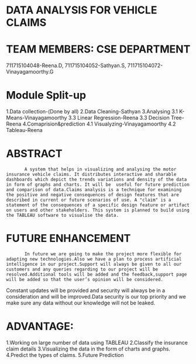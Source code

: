 # DATA ANALYSIS FOR VEHICLE CLAIMS  

# TEAM MEMBERS: CSE DEPARTMENT

711715104048-Reena.D,
711715104052-Sathyan.S,
711715104072-Vinayagamoorthy.G

# Module Split-up

1.Data collection-(Done by all)
2.Data Cleaning-Sathyan
3.Analysing
  3.1 K-Means-Vinayagamoorthy
  3.3 Linear Regression-Reena
  3.3 Decision Tree-Reena
4.Comaprision&prediction
  4.1 Visualyzing-Vinayagamoorthy
  4.2 Tableau-Reena


# ABSTRACT
           A system that helps in visualizing and analysing the motor insurance vehicle claims. It distributes interactive and sharable dashboards which depict the trends variations and density of the data in form of graphs and charts. It will be  useful for future prediction and comparison of data.Claims analysis is a technique for examining the positive and negative consequences of design features that are described in current or future scenarios of use. A "claim" is a statement of the consequences of a specific design feature or artifact on users and other stakeholders. This system is planned to build using the TABLEAU software to visualise the data.
   
# FUTURE ENHANCEMENT
           In future we are going to make the project more flexible for adapting new technologies.Also we have a plan to process artificial intelligence in our project.Support will always be given to all our customers and any queries regarding to our project will be resolved.Additional tools will be added and the feedback,support page will be added so that the user’s opinion will be considered.
Constant updates will be provided and security will always be in a consideration and will be improved.Data security is our top priority and we make sure any data without our knowledge will not be leaked.

# ADVANTAGE:

1.Working on large number of data using TABLEAU
2.Classify the insurance claim details
3.Visualizing the data in the form of charts and graphs.
4.Predict the types of claims.
5.Future Prediction
